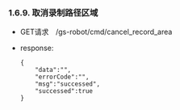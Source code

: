 ### 1.6.9. 取消录制路径区域

  - GET请求　/gs-robot/cmd/cancel_record_area

  - response:

    ```
    {
        "data":"",
        "errorCode":"",
        "msg":"successed",
        "successed":true
    }
    ```